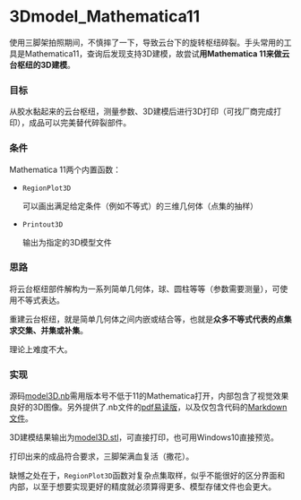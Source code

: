 # 3Dmodel_Mathematica11

使用三脚架拍照期间，不慎摔了一下，导致云台下的旋转枢纽碎裂。手头常用的工具是Mathematica11，查询后发现支持3D建模，故尝试**用Mathematica 11来做云台枢纽的3D建模**。

### 目标

从胶水黏起来的云台枢纽，测量参数、3D建模后进行3D打印（可找厂商完成打印），成品可以完美替代碎裂部件。

### 条件

Mathematica 11两个内置函数：

+ `RegionPlot3D`

  可以画出满足给定条件（例如不等式）的三维几何体（点集的抽样）

+ `Printout3D`

  输出为指定的3D模型文件

### 思路

将云台枢纽部件解构为一系列简单几何体，球、圆柱等等（参数需要测量），可使用不等式表达。

重建云台枢纽，就是简单几何体之间内嵌或结合等，也就是**众多不等式代表的点集求交集、并集或补集**。

理论上难度不大。

### 实现
源码[model3D.nb](https://github.com/lee-chen20/3Dmodel_Mathematica11/blob/main/model3D.nb)需用版本号不低于11的Mathematica打开，内部包含了视觉效果良好的3D图像。另外提供了.nb文件的[pdf易读版](https://github.com/lee-chen20/3Dmodel_Mathematica11/blob/main/model3D.pdf)，以及仅包含代码的[Markdown文件](https://github.com/lee-chen20/3Dmodel_Mathematica11/blob/main/Mathematica%E4%BB%A3%E7%A0%81%E9%83%A8%E5%88%86.md)。

3D建模结果输出为[model3D.stl](https://github.com/lee-chen20/3Dmodel_Mathematica11/blob/main/model3D.stl)，可直接打印，也可用Windows10直接预览。



打印出来的成品符合要求，三脚架满血复活（撒花）。

缺憾之处在于，`RegionPlot3D`函数对复杂点集取样，似乎不能很好的区分界面和内部，以至于想要实现更好的精度就必须算得更多、模型存储文件也会更大。
